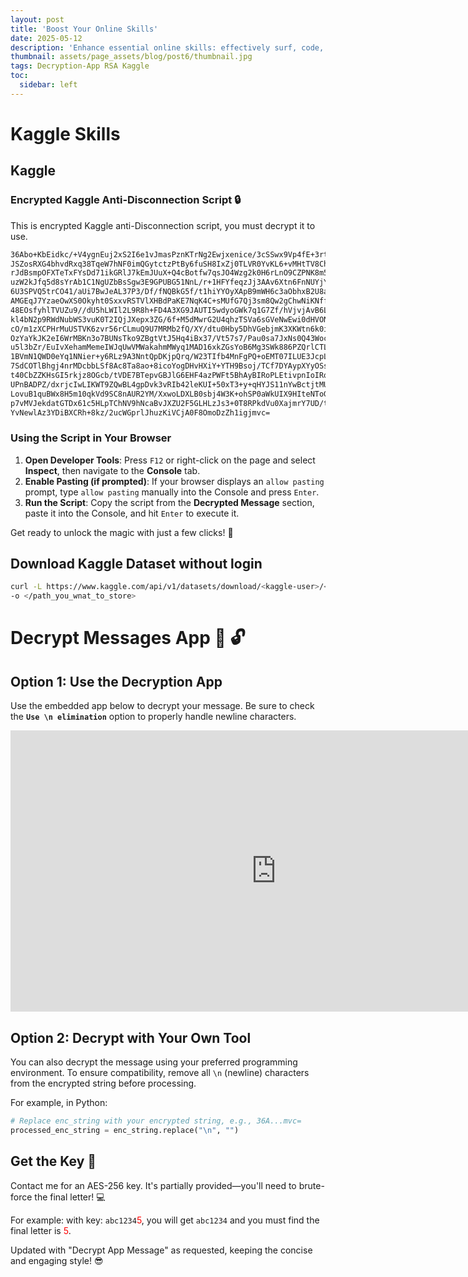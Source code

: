 ```yaml
---
layout: post
title: 'Boost Your Online Skills'
date: 2025-05-12
description: 'Enhance essential online skills: effectively surf, code, secure, and conquer various digital challenges.'
thumbnail: assets/page_assets/blog/post6/thumbnail.jpg
tags: Decryption-App RSA Kaggle
toc:
  sidebar: left
---
```

# Kaggle Skills

## Kaggle
### Encrypted Kaggle Anti-Disconnection Script 🔒
This is encrypted Kaggle anti-Disconnection script, you must decrypt it to use.
```html
36Abo+KbEidkc/+V4ygnEuj2xS2I6e1vJmasPznKTrNg2Ewjxenice/3cSSwx9Vp4fE+3rtRYQ8jBWF9us
JSZosRXG4bhvdRxq38TqeW7hNF0imQGytctzPtBy6fuSH8IxZj0TLVR0YvKL6+vMHtTV8Chqsxc6tIOYjD
rJdBsmpOFXTeTxFYsDd71ikGRlJ7kEmJUuX+Q4cBotfw7qsJO4Wzg2k0H6rLnO9CZPNK8m5aQDm1h4sgXN
uzW2kJfq5d8sYrAb1C1NgUZbBsSgw3E9GPUBG51NnL/r+1HFYfeqzJj3AAv6Xtn6FnNUYjYVLH3GqDctXf
6U3SPVQ5trCO41/aUi7BwJeAL37P3/Df/fNQBkG5f/t1hiYYOyXApB9mWH6c3aObhxB2U8a6HQt1OBPT+L
AMGEqJ7YzaeOwXS0Okyht0SxxvRSTVlXHBdPaKE7NqK4C+sMUfG7Qj3sm8Qw2gChwNiKNff+TLW4J3c8CM
48EOsfyhlTVUZu9//dU5hLWIl2L9R8h+FD4A3XG9JAUTI5wdyoGWk7q1G7Zf/hVjvjAvB6LGel6NirAFT/
kl4bN2p9RWdNubWS3vuK0T2IQjJXepx3ZG/6f+M5dMwrG2U4qhzTSVa6sGVeNwEwi0dHVONIlSBRRVNtiB
cO/m1zXCPHrMuUSTVK6zvr56rCLmuQ9U7MRMb2fQ/XY/dtu0Hby5DhVGebjmK3XKWtn6k0iLMxIjJgrgWD
OzYaYkJK2eI6WrMBKn3o7BUNsTko9ZBgtVtJ5Hq4iBx37/Vt57s7/Pau0sa7JxNs0Q43Woc4IZypW7/2ED
u5l3bZr/EuIvXehamMemeIWJqUwVMWakahmMWyq1MAD16xkZGsYoB6Mg3SWk886PZQrlCTL2U4AqKsFE3e
1BVmN1QWD0eYq1NNier+y6RLz9A3NntQpDKjpQrq/W23TIfb4MnFgPQ+oEMT07ILUE3JcpL1Tgbmnwr/j5
7SdCOTlBhgj4nrMDcbbLSf8Ac8Ta8ao+8icoYogDHvHXiY+YTH9Bsoj/TCf7DYAypXYyOSstftCMrBK5/Z
t40CbZZKHsGI5rkjz8OGcb/tVDE7BTepvGBJlG6EHF4azPWFt5BhAyBIRoPLEtivpnIoIRo6LcS+DLeUk3
UPnBADPZ/dxrjcIwLIKWT9ZQwBL4gpDvk3vRIb42leKUI+50xT3+y+qHYJS11nYwBctjtMUoy8tVMIdXFQ
LovuB1quBWx8H5m10qkVd9SC8nAUR2YM/XxwoLDXLB0sbj4W3K+ohSP0aWkUIX9HIteNToGj1vD/eJ2QvJ
p7vMVJekdatGTDx61c5HLpTChNV9hNcaBvJXZU2F5GLHLzJs3+0T8RPkdVu0XajmrY7UD/t55uASDgDZUd
YvNewlAz3YDiBXCRh+8kz/2ucWGprlJhuzKiVCjA0F8OmoDzZh1igjmvc=
```
### Using the Script in Your Browser

1. **Open Developer Tools**: Press `F12` or right-click on the page and select **Inspect**, then navigate to the **Console** tab.
2. **Enable Pasting (if prompted)**: If your browser displays an `allow pasting` prompt, type `allow pasting` manually into the Console and press `Enter`.
3. **Run the Script**: Copy the script from the **Decrypted Message** section, paste it into the Console, and hit `Enter` to execute it.

Get ready to unlock the magic with just a few clicks! 🚀

## Download Kaggle Dataset without login
```bash
curl -L https://www.kaggle.com/api/v1/datasets/download/<kaggle-user>/<dataset-name> \
-o </path_you_wnat_to_store>
```
# Decrypt Messages App 📩 🔓

## Option 1: Use the Decryption App
Use the embedded app below to decrypt your message. Be sure to check the **`Use \n elimination`** option to properly handle newline characters.
<iframe src="https://danhtran2mind-decrypt-message.hf.space" frameborder="0" width="850" height="450" ></iframe>

## Option 2: Decrypt with Your Own Tool
You can also decrypt the message using your preferred programming environment. To ensure compatibility, remove all `\n` (newline) characters from the encrypted string before processing.

For example, in Python:

```python
# Replace enc_string with your encrypted string, e.g., 36A...mvc=
processed_enc_string = enc_string.replace("\n", "")
```


## Get the Key 🔑

Contact me for an AES-256 key. It's partially provided—you'll need to brute-force the final letter! 💻

For example: with key: `abc1234`<span style="color:red;">5</span>, you will get `abc1234` and you must find the final letter is <span style="color:red;">5</span>.

Updated with "Decrypt App Message" as requested, keeping the concise and engaging style! 😎

